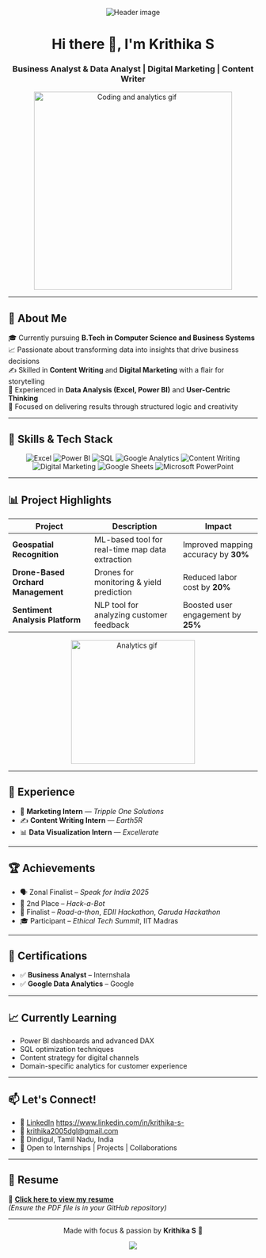<!-- HEADER SECTION -->
<p align="center">
  <img src="https://capsule-render.vercel.app/api?type=waving&color=0:6366F1,100:3B82F6&height=180&section=header&text=Krithika%20S&fontSize=40&fontColor=ffffff&fontAlign=50&fontAlignY=40" alt="Header image">
</p>

<h1 align="center">Hi there 👋, I'm Krithika S</h1>
<h3 align="center">Business Analyst & Data Analyst | Digital Marketing | Content Writer</h3>

<p align="center">
  <img src="https://media.giphy.com/media/qgQUggAC3Pfv687qPC/giphy.gif" width="400" alt="Coding and analytics gif">
</p>

---

## 🌟 About Me

🎓 Currently pursuing **B.Tech in Computer Science and Business Systems**  
📈 Passionate about transforming data into insights that drive business decisions  
✍️ Skilled in **Content Writing** and **Digital Marketing** with a flair for storytelling  
🤖 Experienced in **Data Analysis (Excel, Power BI)** and **User-Centric Thinking**  
🧠 Focused on delivering results through structured logic and creativity

---

## 💼 Skills & Tech Stack

<p align="center">
  <img alt="Excel" src="https://img.shields.io/badge/-Microsoft%20Excel-217346?style=for-the-badge&logo=microsoft-excel&logoColor=white" />
  <img alt="Power BI" src="https://img.shields.io/badge/-Power%20BI-F2C811?style=for-the-badge&logo=powerbi&logoColor=black" />
  <img alt="SQL" src="https://img.shields.io/badge/-SQL-003B57?style=for-the-badge&logo=postgresql&logoColor=white" />
  <img alt="Google Analytics" src="https://img.shields.io/badge/-Google%20Analytics-E37400?style=for-the-badge&logo=google-analytics&logoColor=white" />
  <img alt="Content Writing" src="https://img.shields.io/badge/-Content%20Writing-333333?style=for-the-badge&logo=ghost&logoColor=white" />
  <img alt="Digital Marketing" src="https://img.shields.io/badge/-Digital%20Marketing-0A66C2?style=for-the-badge&logo=google&logoColor=white" />
  <img alt="Google Sheets" src="https://img.shields.io/badge/-Google%20Sheets-34A853?style=for-the-badge&logo=google-sheets&logoColor=white" />
  <img alt="Microsoft PowerPoint" src="https://img.shields.io/badge/-PowerPoint-B7472A?style=for-the-badge&logo=microsoft-powerpoint&logoColor=white" />
</p>

---

## 📊 Project Highlights

| Project | Description | Impact |
|--------|-------------|--------|
| **Geospatial Recognition** | ML-based tool for real-time map data extraction | Improved mapping accuracy by **30%** |
| **Drone-Based Orchard Management** | Drones for monitoring & yield prediction | Reduced labor cost by **20%** |
| **Sentiment Analysis Platform** | NLP tool for analyzing customer feedback | Boosted user engagement by **25%** |

<p align="center">
  <img src="https://media.giphy.com/media/26tn33aiTi1jkl6H6/giphy.gif" width="250" alt="Analytics gif">
</p>

---

## 💼 Experience

- 📌 **Marketing Intern** — *Tripple One Solutions*  
- ✍️ **Content Writing Intern** — *Earth5R*  
- 📊 **Data Visualization Intern** — *Excellerate*

---

## 🏆 Achievements

- 🗣️ Zonal Finalist – *Speak for India 2025*  
- 🥈 2nd Place – *Hack-a-Bot*  
- 🚀 Finalist – *Road-a-thon*, *EDII Hackathon*, *Garuda Hackathon*  
- 🎓 Participant – *Ethical Tech Summit*, IIT Madras  

---

## 📜 Certifications

- ✅ **Business Analyst** – Internshala  
- ✅ **Google Data Analytics** – Google  

---

## 📈 Currently Learning

- Power BI dashboards and advanced DAX  
- SQL optimization techniques  
- Content strategy for digital channels  
- Domain-specific analytics for customer experience

---

## 📫 Let's Connect!

- 💼 [LinkedIn](#) https://www.linkedin.com/in/krithika-s-  
- 📧 krithika2005dgl@gmail.com  
- 📍 Dindigul, Tamil Nadu, India  
- 🤝 Open to Internships | Projects | Collaborations  

---

## 📄 Resume

📎 [**Click here to view my resume**](./Krithika%20S.pdf)  
*(Ensure the PDF file is in your GitHub repository)*

---

<p align="center">
  Made with focus & passion by <strong>Krithika S</strong> 💙
</p>

<!-- FOOTER SECTION -->
<p align="center">
  <img src="https://capsule-render.vercel.app/api?type=waving&color=0:6366F1,100:3B82F6&height=120&section=footer"/>
</p>
